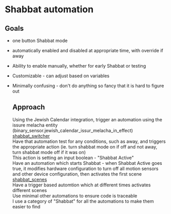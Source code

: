 # Shabbat automation  

## Goals  
* one button Shabbat mode
* automatically enabled and disabled at appropriate time, with override if away
* Ability to enable manually, whether for early Shabbat or testing
* Customizable - can adjust based on variables
* Minimally confusing - don't do anything so fancy that it is hard to figure out

  ## Approach  
  Using the Jewish Calendar integration, trigger an automation using the issure melacha entity (binary_sensor.jewish_calendar_issur_melacha_in_effect)  
  [shabbat_switcher](/ha/automations/shabbat_switcher)  
  Have that automation test for any conditions, such as away, and triggers the appropriate action (ie. turn shabbat mode on if off and not away, turn shabbat mode off if it was on)  
  This action is setting an input boolean - "Shabbat Active"  
  Have an automation which starts Shabbat - when Shabbat Active goes true, it modifies hardware configuration to turn off all motion sensors and other device configuration, then activates the first scene  
  [shabbat_scenes](ha/automations/shabbat_scenes)  
  Have a trigger based automtion which at different times activates different scenes  
  Use minimal other automations to ensure code is traceable  
  I use a category of "Shabbat" for all the automations to make them easier to find  
  
  
  
   
